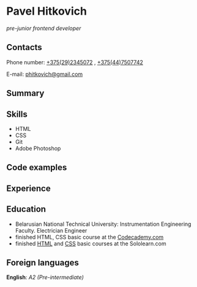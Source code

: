 # Pavel Hitkovich
*pre-junior frontend developer*


## Contacts

Phone number: [+375(29)2345072](tel:+375292345072) , [+375(44)7507742](tel:+375447507742)

E-mail: [phitkovich@gmail.com](mailto:phitkovich@gmail.com)


## Summary


## Skills

* HTML
* CSS
* Git
* Adobe Photoshop

## Code examples


## Experience


## Education

* Belarusian National Technical University: Instrumentation Engineering Faculty. Electrician Engineer
* finished HTML, CSS basic course at the [Codecademy.com](https://www.codecademy.com/users/pavelHitkovich8126154301/achievements)
* finished [HTML](https://www.sololearn.com/Certificate/1014-5355510/pdf/) and [CSS](https://www.sololearn.com/Certificate/1023-5355510/pdf/) basic courses at the Sololearn.com


## Foreign languages

**English**: *A2 (Pre-intermediate)*
